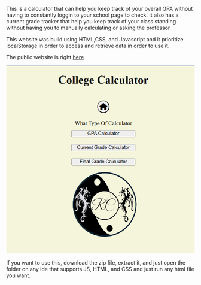 This is a calculator that can help you keep track of your overall GPA without having to constantly loggin to your school page to check. 
It also has a current grade tracker that help you keep track of your class standing without having you to manually calculating or asking the professor

This website was build using HTML,CSS, and Javascript and it prioritize localStorage in order to access and retrieve data in order to use it. 

The public website is right [here](https://thecollegecalculator.netlify.app/)

![webpage](webpage.png)


If you want to use this, download the zip file, extract it, and just open the folder on any ide that supports JS, HTML, and CSS and just run any html file you want.
